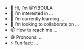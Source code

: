 - 👋 Hi, I’m @YIBOULA
- 👀 I’m interested in ...
- 🌱 I’m currently learning ...
- 💞️ I’m looking to collaborate on ...
- 📫 How to reach me ...
- 😄 Pronouns: ...
- ⚡ Fun fact: ...

<!---
YIBOULA/YIBOULA is a ✨ special ✨ repository because its `README.md` (this file) appears on your GitHub profile.
You can click the Preview link to take a look at your changes.
--->
